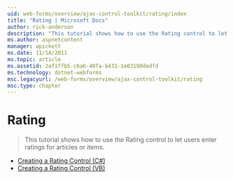 ```yaml
---
uid: web-forms/overview/ajax-control-toolkit/rating/index
title: "Rating | Microsoft Docs"
author: rick-anderson
description: "This tutorial shows how to use the Rating control to let users enter ratings for articles or items."
ms.author: aspnetcontent
manager: wpickett
ms.date: 11/14/2011
ms.topic: article
ms.assetid: 2af1ffb5-c6a6-40fa-b431-1e03190dedfd
ms.technology: dotnet-webforms
msc.legacyurl: /web-forms/overview/ajax-control-toolkit/rating
msc.type: chapter
---
```

Rating
====================
> This tutorial shows how to use the Rating control to let users enter ratings for articles or items.


- [Creating a Rating Control (C#)](creating-a-rating-control-cs.md)
- [Creating a Rating Control (VB)](creating-a-rating-control-vb.md)
